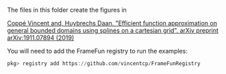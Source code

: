 The files in this folder create the figures in

[Coppé Vincent and, Huybrechs Daan. "Efficient function approximation on general bounded domains using
 splines on a cartesian grid". arXiv preprint arXiv:1911.07894 (2019)](http://arxiv.org/abs/1911.07894)


You will need to add the FrameFun registry to run the examples:
```julia
pkg> registry add https://github.com/vincentcp/FrameFunRegistry
```
